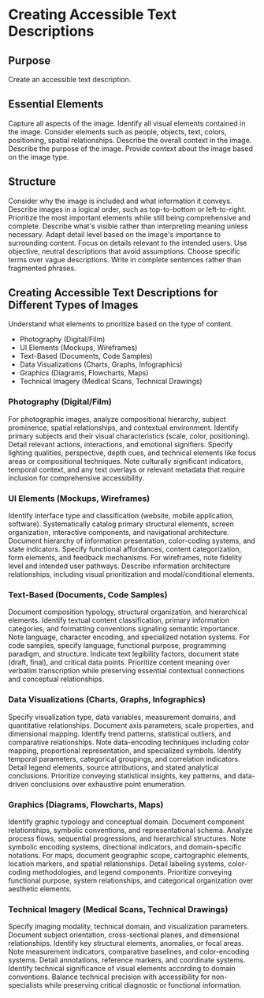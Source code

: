 
# Creating Accessible Text Descriptions

## Purpose

Create an accessible text description. 

## Essential Elements

Capture all aspects of the image. Identify all visual elements contained in the image. Consider elements such as people, objects, text, colors, positioning, spatial relationships. Describe the overall context in the image. Describe the purpose of the image. Provide context about the image based on the image type. 

## Structure

Consider why the image is included and what information it conveys. Describe images in a logical order, such as top-to-bottom or left-to-right. Prioritize the most important elements while still being comprehensive and complete. Describe what's visible rather than interpreting meaning unless necessary. Adapt detail level based on the image's importance to surrounding content. Focus on details relevant to the intended users. Use objective, neutral descriptions that avoid assumptions. Choose specific terms over vague descriptions. Write in complete sentences rather than fragmented phrases. 

## Creating Accessible Text Descriptions for Different Types of Images

Understand what elements to prioritize based on the type of content. 

- Photography (Digital/Film)
- UI Elements (Mockups, Wireframes)
- Text-Based (Documents, Code Samples)
- Data Visualizations (Charts, Graphs, Infographics)
- Graphics (Diagrams, Flowcharts, Maps)
- Technical Imagery (Medical Scans, Technical Drawings)

### Photography (Digital/Film)

For photographic images, analyze compositional hierarchy, subject prominence, spatial relationships, and contextual environment. Identify primary subjects and their visual characteristics (scale, color, positioning). Detail relevant actions, interactions, and emotional signifiers. Specify lighting qualities, perspective, depth cues, and technical elements like focus areas or compositional techniques. Note culturally significant indicators, temporal context, and any text overlays or relevant metadata that require inclusion for comprehensive accessibility.

###  UI Elements (Mockups, Wireframes)

Identify interface type and classification (website, mobile application, software). Systematically catalog primary structural elements, screen organization, interactive components, and navigational architecture. Document hierarchy of information presentation, color-coding systems, and state indicators. Specify functional affordances, content categorization, form elements, and feedback mechanisms. For wireframes, note fidelity level and intended user pathways. Describe information architecture relationships, including visual prioritization and modal/conditional elements.

### Text-Based (Documents, Code Samples)

Document composition typology, structural organization, and hierarchical elements. Identify textual content classification, primary information categories, and formatting conventions signaling semantic importance. Note language, character encoding, and specialized notation systems. For code samples, specify language, functional purpose, programming paradigm, and structure. Indicate text legibility factors, document state (draft, final), and critical data points. Prioritize content meaning over verbatim transcription while preserving essential contextual connections and conceptual relationships.

### Data Visualizations (Charts, Graphs, Infographics)

Specify visualization type, data variables, measurement domains, and quantitative relationships. Document axis parameters, scale properties, and dimensional mapping. Identify trend patterns, statistical outliers, and comparative relationships. Note data-encoding techniques including color mapping, proportional representation, and specialized symbols. Identify temporal parameters, categorical groupings, and correlation indicators. Detail legend elements, source attributions, and stated analytical conclusions. Prioritize conveying statistical insights, key patterns, and data-driven conclusions over exhaustive point enumeration.

### Graphics (Diagrams, Flowcharts, Maps)

Identify graphic typology and conceptual domain. Document component relationships, symbolic conventions, and representational schema. Analyze process flows, sequential progressions, and hierarchical structures. Note symbolic encoding systems, directional indicators, and domain-specific notations. For maps, document geographic scope, cartographic elements, location markers, and spatial relationships. Detail labeling systems, color-coding methodologies, and legend components. Prioritize conveying functional purpose, system relationships, and categorical organization over aesthetic elements.

### Technical Imagery (Medical Scans, Technical Drawings)

Specify imaging modality, technical domain, and visualization parameters. Document subject orientation, cross-sectional planes, and dimensional relationships. Identify key structural elements, anomalies, or focal areas. Note measurement indicators, comparative baselines, and color-encoding systems. Detail annotations, reference markers, and coordinate systems. Identify technical significance of visual elements according to domain conventions. Balance technical precision with accessibility for non-specialists while preserving critical diagnostic or functional information.
